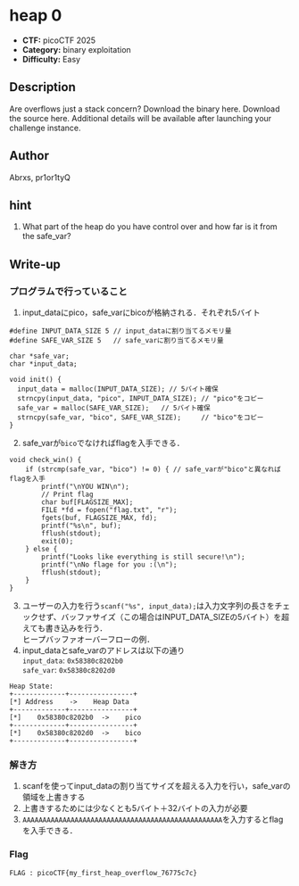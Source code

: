 # heap 0

- **CTF:** picoCTF 2025
- **Category:** binary exploitation
- **Difficulty:** Easy

## Description

Are overflows just a stack concern?
Download the binary here.
Download the source here.
Additional details will be available after launching your challenge instance.

## Author
Abrxs, pr1or1tyQ

## hint
1. What part of the heap do you have control over and how far is it from the safe_var?


## Write-up

### プログラムで行っていること
1. input_dataにpico，safe_varにbicoが格納される．それぞれ5バイト
  ```
#define INPUT_DATA_SIZE 5 // input_dataに割り当てるメモリ量
#define SAFE_VAR_SIZE 5   // safe_varに割り当てるメモリ量

char *safe_var;
char *input_data;

void init() {
    input_data = malloc(INPUT_DATA_SIZE); // 5バイト確保
    strncpy(input_data, "pico", INPUT_DATA_SIZE); // "pico"をコピー
    safe_var = malloc(SAFE_VAR_SIZE);   // 5バイト確保
    strncpy(safe_var, "bico", SAFE_VAR_SIZE);     // "bico"をコピー
}
  ```

2. safe_varが`bico`でなければflagを入手できる．
```
void check_win() {
    if (strcmp(safe_var, "bico") != 0) { // safe_varが"bico"と異なればflagを入手
        printf("\nYOU WIN\n");
        // Print flag
        char buf[FLAGSIZE_MAX];
        FILE *fd = fopen("flag.txt", "r");
        fgets(buf, FLAGSIZE_MAX, fd);
        printf("%s\n", buf);
        fflush(stdout);
        exit(0);
    } else {
        printf("Looks like everything is still secure!\n");
        printf("\nNo flage for you :(\n");
        fflush(stdout);
    }
}
```
3. ユーザーの入力を行う`scanf("%s", input_data);`は入力文字列の長さをチェックせず、バッファサイズ（この場合はINPUT_DATA_SIZEの5バイト）を超えても書き込みを行う．  
   ヒープバッファオーバーフローの例．
4. input_dataとsafe_varのアドレスは以下の通り  
`input_data`: `0x58380c8202b0`  
`safe_var`: `0x58380c8202d0`
```
Heap State:
+-------------+----------------+
[*] Address    ->    Heap Data
+-------------+----------------+
[*]    0x58380c8202b0  ->    pico
+-------------+----------------+
[*]    0x58380c8202d0  ->    bico
+-------------+----------------+
```

### 解き方
1. scanfを使ってinput_dataの割り当てサイズを超える入力を行い，safe_varの領域を上書きする
2. 上書きするためには少なくとも5バイト＋32バイトの入力が必要
3. `AAAAAAAAAAAAAAAAAAAAAAAAAAAAAAAAAAAAAAAAAAAAAAAAAA`を入力するとflagを入手できる．

### Flag
`FLAG : picoCTF{my_first_heap_overflow_76775c7c}`

